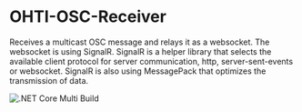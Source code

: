 # OHTI-OSC-Receiver
Receives a multicast OSC message and relays it as a websocket. The websocket is using SignalR. SignalR is a helper library that selects the available client protocol for server communication, http, server-sent-events or websocket.
SignalR is also using MessagePack that optimizes the transmission of data.

![.NET Core Multi Build](https://github.com/roog/ohti-osc-receiver/workflows/.NET%20Core%20Multi%20Build/badge.svg?branch=0.1)
